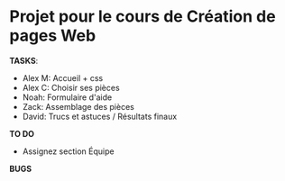 # Projet pour le cours de Création de pages Web

**TASKS**: 
- Alex M: Accueil + css
- Alex C: Choisir ses pièces
- Noah: Formulaire d'aide
- Zack: Assemblage des pièces
- David: Trucs et astuces / Résultats finaux

**TO DO**
- Assignez section Équipe

**BUGS**
